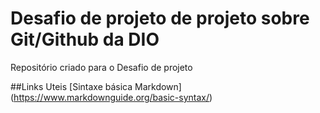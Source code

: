 # Desafio de projeto de projeto sobre Git/Github da DIO
Repositório criado para o Desafio de projeto 

##Links Uteis
[Sintaxe básica Markdown] (https://www.markdownguide.org/basic-syntax/)
